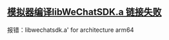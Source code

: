 ## [模拟器编译libWeChatSDK.a 链接失败](https://developers.weixin.qq.com/community/develop/doc/0004ece9814a58e1c81bbd81157000)
报错：libwechatsdk.a' for architecture arm64